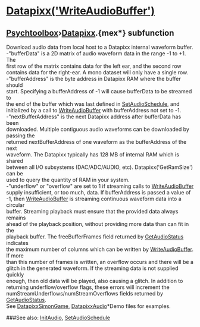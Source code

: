 # [Datapixx('WriteAudioBuffer')](Datapixx-WriteAudioBuffer) 
## [Psychtoolbox](Pyschtoolbox)&#8250;[Datapixx](Datapixx).{mex*} subfunction


Download audio data from local host to a Datapixx internal waveform buffer.  
-"bufferData" is a 2D matrix of audio waveform data in the range -1 to +1. The  
first row of the matrix contains data for the left ear, and the second row  
contains data for the right-ear. A mono dataset will only have a single row.  
-"bufferAddress" is the byte address in Datapixx RAM where the buffer should  
start. Specifying a bufferAddress of -1 will cause bufferData to be streamed to  
the end of the buffer which was last defined in [SetAudioSchedule](SetAudioSchedule), and  
initialized by a call to [WriteAudioBuffer](WriteAudioBuffer) with bufferAddress not set to -1.  
-"nextBufferAddress" is the next Datapixx address after bufferData has been  
downloaded. Multiple contiguous audio waveforms can be downloaded by passing the  
returned nextBufferAddress of one waveform as the bufferAddress of the next  
waveform. The Datapixx typically has 128 MB of internal RAM which is shared  
between all I/O subsystems (DAC/ADC/AUDIO, etc). Datapixx('GetRamSize') can be  
used to query the quantity of RAM in your system.  
-"underflow" or "overflow" are set to 1 if streaming calls to [WriteAudioBuffer](WriteAudioBuffer)  
supply insufficient, or too much, data. If bufferAddress is passed a value of  
-1, then [WriteAudioBuffer](WriteAudioBuffer) is streaming continuous waveform data into a circular  
buffer. Streaming playback must ensure that the provided data always remains  
ahead of the playback position, without providing more data than can fit in the  
playback buffer. The freeBufferFrames field returned by [GetAudioStatus](GetAudioStatus) indicates  
the maximum number of columns which can be written by [WriteAudioBuffer](WriteAudioBuffer). If more  
than this number of frames is written, an overflow occurs and there will be a  
glitch in the generated waveform. If the streaming data is not supplied quickly  
enough, then old data will be played, also causing a glitch. In addition to  
returning underflow/overflow flags, these errors will increment the  
numStreamUnderflows/numStreamOverflows fields returned by [GetAudioStatus](GetAudioStatus).  
See [DatapixxSimonGame](DatapixxSimonGame), [DatapixxAudio](DatapixxAudio)\*Demo files for examples.  
  


###See also:
[InitAudio](Datapixx-InitAudio), [SetAudioSchedule](Datapixx-SetAudioSchedule)
